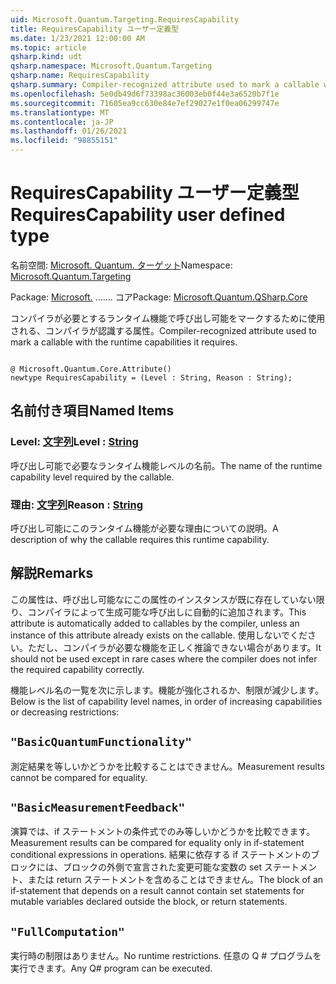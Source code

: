 ```yaml
---
uid: Microsoft.Quantum.Targeting.RequiresCapability
title: RequiresCapability ユーザー定義型
ms.date: 1/23/2021 12:00:00 AM
ms.topic: article
qsharp.kind: udt
qsharp.namespace: Microsoft.Quantum.Targeting
qsharp.name: RequiresCapability
qsharp.summary: Compiler-recognized attribute used to mark a callable with the runtime capabilities it requires.
ms.openlocfilehash: 5e0db49d6f73398ac36003eb0f44e3a6520b7f1e
ms.sourcegitcommit: 71605ea9cc630e84e7ef29027e1f0ea06299747e
ms.translationtype: MT
ms.contentlocale: ja-JP
ms.lasthandoff: 01/26/2021
ms.locfileid: "98855151"
---
```

# <a name="requirescapability-user-defined-type"></a><span data-ttu-id="88deb-102">RequiresCapability ユーザー定義型</span><span class="sxs-lookup"><span data-stu-id="88deb-102">RequiresCapability user defined type</span></span>

<span data-ttu-id="88deb-103">名前空間: [Microsoft. Quantum. ターゲット](xref:Microsoft.Quantum.Targeting)</span><span class="sxs-lookup"><span data-stu-id="88deb-103">Namespace: [Microsoft.Quantum.Targeting](xref:Microsoft.Quantum.Targeting)</span></span>

<span data-ttu-id="88deb-104">Package: [Microsoft.](https://nuget.org/packages/Microsoft.Quantum.QSharp.Core) ....... コア</span><span class="sxs-lookup"><span data-stu-id="88deb-104">Package: [Microsoft.Quantum.QSharp.Core](https://nuget.org/packages/Microsoft.Quantum.QSharp.Core)</span></span>


<span data-ttu-id="88deb-105">コンパイラが必要とするランタイム機能で呼び出し可能をマークするために使用される、コンパイラが認識する属性。</span><span class="sxs-lookup"><span data-stu-id="88deb-105">Compiler-recognized attribute used to mark a callable with the runtime capabilities it requires.</span></span>

```qsharp

@ Microsoft.Quantum.Core.Attribute()
newtype RequiresCapability = (Level : String, Reason : String);
```



## <a name="named-items"></a><span data-ttu-id="88deb-106">名前付き項目</span><span class="sxs-lookup"><span data-stu-id="88deb-106">Named Items</span></span>

### <a name="level--string"></a><span data-ttu-id="88deb-107">Level: [文字列](xref:microsoft.quantum.lang-ref.string)</span><span class="sxs-lookup"><span data-stu-id="88deb-107">Level : [String](xref:microsoft.quantum.lang-ref.string)</span></span>

<span data-ttu-id="88deb-108">呼び出し可能で必要なランタイム機能レベルの名前。</span><span class="sxs-lookup"><span data-stu-id="88deb-108">The name of the runtime capability level required by the callable.</span></span>
### <a name="reason--string"></a><span data-ttu-id="88deb-109">理由: [文字列](xref:microsoft.quantum.lang-ref.string)</span><span class="sxs-lookup"><span data-stu-id="88deb-109">Reason : [String](xref:microsoft.quantum.lang-ref.string)</span></span>

<span data-ttu-id="88deb-110">呼び出し可能にこのランタイム機能が必要な理由についての説明。</span><span class="sxs-lookup"><span data-stu-id="88deb-110">A description of why the callable requires this runtime capability.</span></span>

## <a name="remarks"></a><span data-ttu-id="88deb-111">解説</span><span class="sxs-lookup"><span data-stu-id="88deb-111">Remarks</span></span>

<span data-ttu-id="88deb-112">この属性は、呼び出し可能なにこの属性のインスタンスが既に存在していない限り、コンパイラによって生成可能な呼び出しに自動的に追加されます。</span><span class="sxs-lookup"><span data-stu-id="88deb-112">This attribute is automatically added to callables by the compiler, unless an instance of this attribute already exists on the callable.</span></span> <span data-ttu-id="88deb-113">使用しないでください。ただし、コンパイラが必要な機能を正しく推論できない場合があります。</span><span class="sxs-lookup"><span data-stu-id="88deb-113">It should not be used except in rare cases where the compiler does not infer the required capability correctly.</span></span>

<span data-ttu-id="88deb-114">機能レベル名の一覧を次に示します。機能が強化されるか、制限が減少します。</span><span class="sxs-lookup"><span data-stu-id="88deb-114">Below is the list of capability level names, in order of increasing capabilities or decreasing restrictions:</span></span>

## `"BasicQuantumFunctionality"`

<span data-ttu-id="88deb-115">測定結果を等しいかどうかを比較することはできません。</span><span class="sxs-lookup"><span data-stu-id="88deb-115">Measurement results cannot be compared for equality.</span></span>

## `"BasicMeasurementFeedback"`

<span data-ttu-id="88deb-116">演算では、if ステートメントの条件式でのみ等しいかどうかを比較できます。</span><span class="sxs-lookup"><span data-stu-id="88deb-116">Measurement results can be compared for equality only in if-statement conditional expressions in operations.</span></span> <span data-ttu-id="88deb-117">結果に依存する if ステートメントのブロックには、ブロックの外側で宣言された変更可能な変数の set ステートメント、または return ステートメントを含めることはできません。</span><span class="sxs-lookup"><span data-stu-id="88deb-117">The block of an if-statement that depends on a result cannot contain set statements for mutable variables declared outside the block, or return statements.</span></span>

## `"FullComputation"`

<span data-ttu-id="88deb-118">実行時の制限はありません。</span><span class="sxs-lookup"><span data-stu-id="88deb-118">No runtime restrictions.</span></span> <span data-ttu-id="88deb-119">任意の Q # プログラムを実行できます。</span><span class="sxs-lookup"><span data-stu-id="88deb-119">Any Q# program can be executed.</span></span>